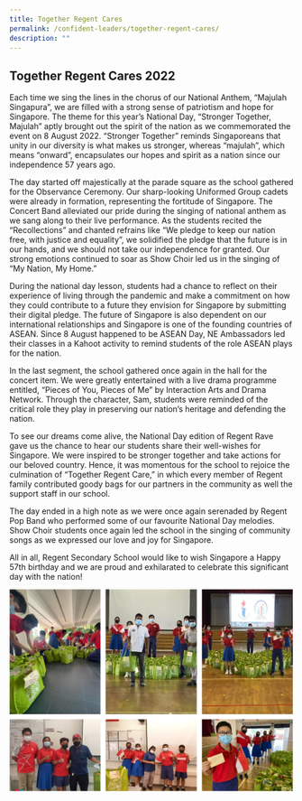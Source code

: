 ```yaml
---
title: Together Regent Cares
permalink: /confident-leaders/together-regent-cares/
description: ""
---
```

## Together Regent Cares 2022

Each time we sing the lines in the chorus of our National Anthem, “Majulah Singapura”, we are filled with a strong sense of patriotism and hope for Singapore. The theme for this year’s National Day, “Stronger Together, Majulah” aptly brought out the spirit of the nation as we commemorated the event on 8 August 2022. “Stronger Together” reminds Singaporeans that unity in our diversity is what makes us stronger, whereas “majulah”, which means “onward”, encapsulates our hopes and spirit as a nation since our independence 57 years ago.

The day started off majestically at the parade square as the school gathered for the Observance Ceremony. Our sharp-looking Uniformed Group cadets were already in formation, representing the fortitude of Singapore. The Concert Band alleviated our pride during the singing of national anthem as we sang along to their live performance. As the students recited the “Recollections” and chanted refrains like “We pledge to keep our nation free, with justice and equality”, we solidified the pledge that the future is in our hands, and we should not take our independence for granted. Our strong emotions continued to soar as Show Choir led us in the singing of “My Nation, My Home.”

During the national day lesson, students had a chance to reflect on their experience of living through the pandemic and make a commitment on how they could contribute to a future they envision for Singapore by submitting their digital pledge. The future of Singapore is also dependent on our international relationships and Singapore is one of the founding countries of ASEAN. Since 8 August happened to be ASEAN Day, NE Ambassadors led their classes in a Kahoot activity to remind students of the role ASEAN plays for the nation.

In the last segment, the school gathered once again in the hall for the concert item. We were greatly entertained with a live drama programme entitled, “Pieces of You, Pieces of Me” by Interaction Arts and Drama Network. Through the character, Sam, students were reminded of the critical role they play in preserving our nation’s heritage and defending the nation.

To see our dreams come alive, the National Day edition of Regent Rave gave us the chance to hear our students share their well-wishes for Singapore. We were inspired to be stronger together and take actions for our beloved country. Hence, it was momentous for the school to rejoice the culmination of “Together Regent Care,” in which every member of Regent family contributed goody bags for our partners in the community as well the support staff in our school.

The day ended in a high note as we were once again serenaded by Regent Pop Band who performed some of our favourite National Day melodies. Show Choir students once again led the school in the singing of community songs as we expressed our love and joy for Singapore.

All in all, Regent Secondary School would like to wish Singapore a Happy 57th birthday and we are proud and exhilarated to celebrate this significant day with the nation!

![](/images/Regent%20Cares.jpg)